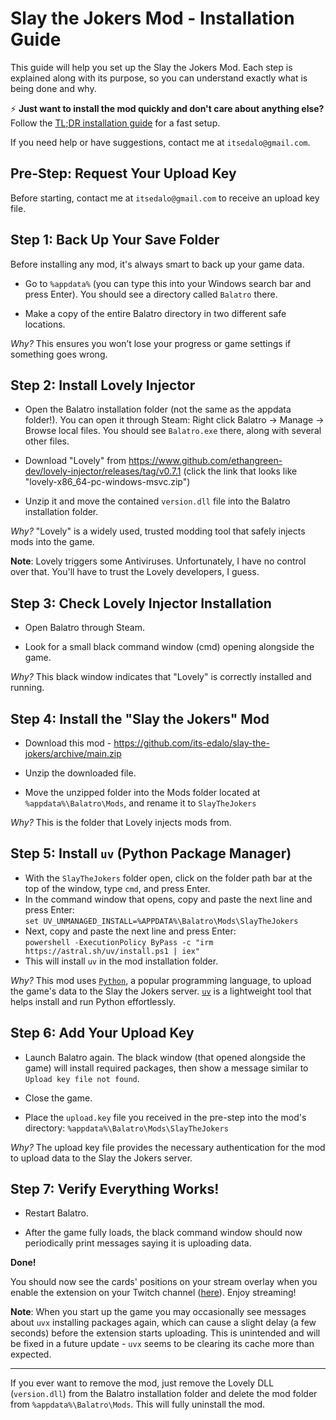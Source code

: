 # Slay the Jokers Mod - Installation Guide

This guide will help you set up the Slay the Jokers Mod. Each step is explained along with its purpose, so you can understand exactly what is being done and why.

⚡ **Just want to install the mod quickly and don't care about anything else?** Follow the [TL;DR installation guide](docs/TLDR-INSTALL.md) for a fast setup.

If you need help or have suggestions, contact me at `itsedalo@gmail.com`.

## Pre-Step: Request Your Upload Key

Before starting, contact me at `itsedalo@gmail.com` to receive an upload key file.

## Step 1: Back Up Your Save Folder

Before installing any mod, it's always smart to back up your game data.

- Go to `%appdata%` (you can type this into your Windows search bar and press Enter). You should see a directory called `Balatro` there.

- Make a copy of the entire Balatro directory in two different safe locations.

*Why?* This ensures you won’t lose your progress or game settings if something goes wrong.

## Step 2: Install Lovely Injector

- Open the Balatro installation folder (not the same as the appdata folder!). You can open it through Steam: Right click Balatro -> Manage -> Browse local files. You should see `Balatro.exe` there, along with several other files.

- Download "Lovely" from https://www.github.com/ethangreen-dev/lovely-injector/releases/tag/v0.7.1 (click the link that looks like "lovely-x86_64-pc-windows-msvc.zip")

- Unzip it and move the contained `version.dll` file into the Balatro installation folder.

*Why?* "Lovely" is a widely used, trusted modding tool that safely injects mods into the game.

**Note**: Lovely triggers some Antiviruses. Unfortunately, I have no control over that. You'll have to trust the Lovely developers, I guess.

## Step 3: Check Lovely Injector Installation

- Open Balatro through Steam.

- Look for a small black command window (cmd) opening alongside the game.

*Why?* This black window indicates that "Lovely" is correctly installed and running.

## Step 4: Install the "Slay the Jokers" Mod

- Download this mod - https://github.com/its-edalo/slay-the-jokers/archive/main.zip

- Unzip the downloaded file.

- Move the unzipped folder into the Mods folder located at `%appdata%\Balatro\Mods`, and rename it to `SlayTheJokers`

*Why?* This is the folder that Lovely injects mods from.

## Step 5: Install `uv` (Python Package Manager)

- With the `SlayTheJokers` folder open, click on the folder path bar at the top of the window, type `cmd`, and press Enter.
- In the command window that opens, copy and paste the next line and press Enter:  
`set UV_UNMANAGED_INSTALL=%APPDATA%\Balatro\Mods\SlayTheJokers`
- Next, copy and paste the next line and press Enter:  
`powershell -ExecutionPolicy ByPass -c "irm https://astral.sh/uv/install.ps1 | iex"`
- This will install `uv` in the mod installation folder.

*Why?* This mod uses [`Python`](https://www.python.org/), a popular programming language, to upload the game's data to the Slay the Jokers server. [`uv`](https://docs.astral.sh/uv/) is a lightweight tool that helps install and run Python effortlessly.

## Step 6: Add Your Upload Key

- Launch Balatro again. The black window (that opened alongside the game) will install required packages, then show a message similar to `Upload key file not found`.

- Close the game.

- Place the `upload.key` file you received in the pre-step into the mod's directory: `%appdata%\Balatro\Mods\SlayTheJokers`

*Why?* The upload key file provides the necessary authentication for the mod to upload data to the Slay the Jokers server.

## Step 7: Verify Everything Works!

- Restart Balatro.

- After the game fully loads, the black command window should now periodically print messages saying it is uploading data.


**Done!**

You should now see the cards' positions on your stream overlay when you enable the extension on your Twitch channel ([here](https://dashboard.twitch.tv/extensions/iaofk5k6d87u31z9uy2joje2fwn347)). Enjoy streaming!

**Note**: When you start up the game you may occasionally see messages about `uvx` installing packages again, which can cause a slight delay (a few seconds) before the extension starts uploading. This is unintended and will be fixed in a future update - `uvx` seems to be clearing its cache more than expected.

---

If you ever want to remove the mod, just remove the Lovely DLL (`version.dll`) from the Balatro installation folder and delete the mod folder from `%appdata%\Balatro\Mods`. This will fully uninstall the mod.

